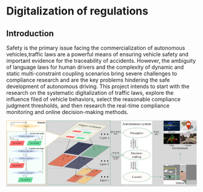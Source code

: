 # Digitalization of regulations
## Introduction
Safety is the primary issue facing the commercialization of autonomous vehicles,traffic laws are a powerful means of ensuring vehicle safety and important evidence for the traceability of accidents. However, the ambiguity of language laws for human drivers and the complexity of dynamic and static multi-constraint coupling scenarios bring severe challenges to compliance research and are the key problems hindering the safe development of autonomous driving. This project intends to start with the research on the systematic digitalization of traffic laws, explore the influence filed of vehicle behaviors, select the reasonable compliance judgment thresholds, and then research the real-time compliance monitoring and online decision-making methods.

<div align=center>
<img src="Doc/architecture.png" width = 800>
</div> 
